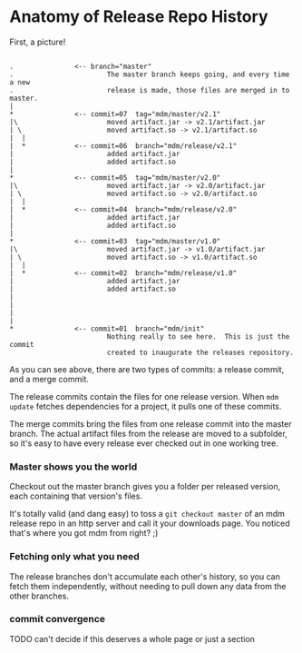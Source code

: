 Anatomy of Release Repo History
===============================

First, a picture!

```

.               <-- branch="master"
.                       The master branch keeps going, and every time a new
.                       release is made, those files are merged in to master.
|
*               <-- commit=07  tag="mdm/master/v2.1"
|\                      moved artifact.jar -> v2.1/artifact.jar
| \                     moved artifact.so -> v2.1/artifact.so
|  |   
|  *            <-- commit=06  branch="mdm/release/v2.1"
|                       added artifact.jar
|                       added artifact.so
|      
*               <-- commit=05  tag="mdm/master/v2.0"
|\                      moved artifact.jar -> v2.0/artifact.jar
| \                     moved artifact.so -> v2.0/artifact.so
|  |   
|  *            <-- commit=04  branch="mdm/release/v2.0"
|                       added artifact.jar
|                       added artifact.so
|      
*               <-- commit=03  tag="mdm/master/v1.0"
|\                      moved artifact.jar -> v1.0/artifact.jar
| \                     moved artifact.so -> v1.0/artifact.so
|  |   
|  *            <-- commit=02  branch="mdm/release/v1.0"
|                       added artifact.jar
|                       added artifact.so
|    
|   
|  
| 
*               <-- commit=01  branch="mdm/init"
                        Nothing really to see here.  This is just the commit
                        created to inaugurate the releases repository.
```

As you can see above, there are two types of commits: a release commit, and a merge commit.

The release commits contain the files for one release version.
When `mdm update` fetches dependencies for a project, it pulls one of these commits.

The merge commits bring the files from one release commit into the master branch.
The actual artifact files from the release are moved to a subfolder, so it's easy to have every release ever checked out in one working tree.


### Master shows you the world

Checkout out the master branch gives you a folder per released version, each containing that version's files.

It's totally valid (and dang easy) to toss a `git checkout master` of an mdm release repo in an http server and call it your downloads page.
You noticed that's where you got mdm from right? ;)


### Fetching only what you need

The release branches don't accumulate each other's history,
so you can fetch them independently, without needing to pull down any data from the other branches.


### commit convergence

TODO can't decide if this deserves a whole page or just a section


